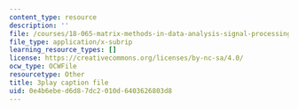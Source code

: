 ```yaml
---
content_type: resource
description: ''
file: /courses/18-065-matrix-methods-in-data-analysis-signal-processing-and-machine-learning-spring-2018/0e4b6ebed6d87dc2010d6403626803d8_sx00s7nYmRM.srt
file_type: application/x-subrip
learning_resource_types: []
license: https://creativecommons.org/licenses/by-nc-sa/4.0/
ocw_type: OCWFile
resourcetype: Other
title: 3play caption file
uid: 0e4b6ebe-d6d8-7dc2-010d-6403626803d8
---
```

